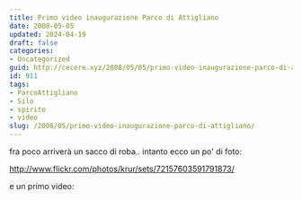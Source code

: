 ```yaml
---
title: Primo video inaugurazione Parco di Attigliano
date: 2008-05-05
updated: 2024-04-19
draft: false
categories:
- Uncategorized
guid: http://cecere.xyz/2008/05/05/primo-video-inaugurazione-parco-di-attigliano/
id: 911
tags:
- ParcoAttigliano
- Silo
- spirito
- video
slug: /2008/05/primo-video-inaugurazione-parco-di-attigliano/
---
```


fra poco arriverà un sacco di roba.. intanto ecco un po' di foto:
  
<http://www.flickr.com/photos/krur/sets/72157603591791873/>

e un primo video: